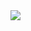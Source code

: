 
<a href="https://inblog.ai/programmer?traffic_type=internal" target="_blank">
  <img src="https://img.shields.io/badge/inBlog-000000?style=flat-square&logo=Notion&logoColor=white"/>
</a>
